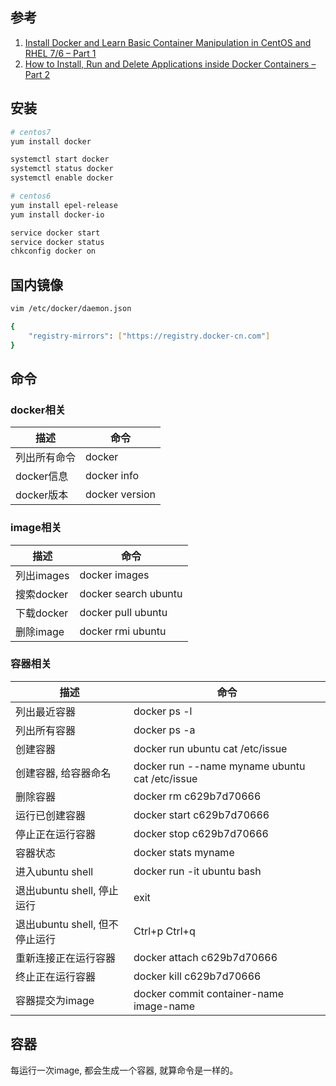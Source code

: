 ## 参考

1. [Install Docker and Learn Basic Container Manipulation in CentOS and RHEL 7/6 – Part 1](https://www.tecmint.com/install-docker-and-learn-containers-in-centos-rhel-7-6/)
2. [How to Install, Run and Delete Applications inside Docker Containers – Part 2](https://www.tecmint.com/install-run-and-delete-applications-inside-docker-containers/)

## 安装

```bash
# centos7
yum install docker

systemctl start docker 
systemctl status docker
systemctl enable docker

# centos6
yum install epel-release
yum install docker-io

service docker start
service docker status
chkconfig docker on
```

## 国内镜像

```bash
vim /etc/docker/daemon.json

{
    "registry-mirrors": ["https://registry.docker-cn.com"]
}
```

## 命令

### docker相关

|描述|命令|
|-|-|
|列出所有命令|docker|
|docker信息|docker info|
|docker版本|docker version|

### image相关

|描述|命令|
|-|-|
|列出images|docker images|
|搜索docker|docker search ubuntu|
|下载docker|docker pull ubuntu|
|删除image|docker rmi ubuntu|

### 容器相关

|描述|命令|
|-|-|
|列出最近容器|docker ps -l|
|列出所有容器|docker ps -a|
|创建容器|docker run ubuntu cat /etc/issue|
|创建容器, 给容器命名|docker run --name myname ubuntu cat /etc/issue|
|删除容器|docker rm c629b7d70666|
|运行已创建容器|docker start c629b7d70666|
|停止正在运行容器|docker stop c629b7d70666|
|容器状态|docker stats myname|
|进入ubuntu shell|docker run -it ubuntu bash|
|退出ubuntu shell, 停止运行|exit|
|退出ubuntu shell, 但不停止运行|Ctrl+p Ctrl+q|
|重新连接正在运行容器|docker attach c629b7d70666|
|终止正在运行容器|docker kill c629b7d70666|
|容器提交为image|docker commit container-name image-name|


## 容器

每运行一次image, 都会生成一个容器, 就算命令是一样的。



